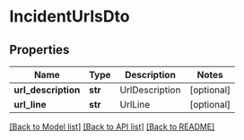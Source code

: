 # IncidentUrlsDto

## Properties
Name | Type | Description | Notes
------------ | ------------- | ------------- | -------------
**url_description** | **str** | UrlDescription | [optional] 
**url_line** | **str** | UrlLine | [optional] 

[[Back to Model list]](../README.md#documentation-for-models) [[Back to API list]](../README.md#documentation-for-api-endpoints) [[Back to README]](../README.md)

